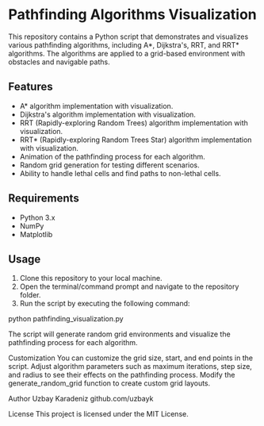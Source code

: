# Pathfinding Algorithms Visualization

This repository contains a Python script that demonstrates and visualizes various pathfinding algorithms, including A*, Dijkstra's, RRT, and RRT* algorithms. The algorithms are applied to a grid-based environment with obstacles and navigable paths.

## Features

- A* algorithm implementation with visualization.
- Dijkstra's algorithm implementation with visualization.
- RRT (Rapidly-exploring Random Trees) algorithm implementation with visualization.
- RRT* (Rapidly-exploring Random Trees Star) algorithm implementation with visualization.
- Animation of the pathfinding process for each algorithm.
- Random grid generation for testing different scenarios.
- Ability to handle lethal cells and find paths to non-lethal cells.

## Requirements

- Python 3.x
- NumPy
- Matplotlib

## Usage

1. Clone this repository to your local machine.
2. Open the terminal/command prompt and navigate to the repository folder.
3. Run the script by executing the following command:

python pathfinding_visualization.py

The script will generate random grid environments and visualize the pathfinding process for each algorithm.

Customization
You can customize the grid size, start, and end points in the script.
Adjust algorithm parameters such as maximum iterations, step size, and radius to see their effects on the pathfinding process.
Modify the generate_random_grid function to create custom grid layouts.


Author
Uzbay Karadeniz
github.com/uzbayk

License
This project is licensed under the MIT License.
